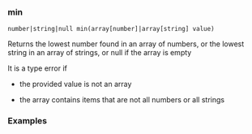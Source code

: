 ### min

```
number|string|null min(array[number]|array[string] value)
```

Returns the lowest number found in an array of numbers,
or the lowest string in an array of strings, or null if
the array is empty

It is a type error if

- the provided value is not an array

- the array contains items that are not all numbers or all strings

### Examples


